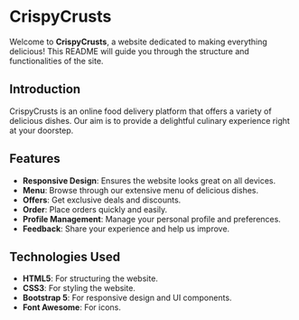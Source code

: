 # CrispyCrusts

Welcome to **CrispyCrusts**, a website dedicated to making everything delicious! This README will guide you through the structure and functionalities of the site.
 
## Introduction 

CrispyCrusts is an online food delivery platform that offers a variety of delicious dishes. Our aim is to provide a delightful culinary experience right at your doorstep.

## Features

- **Responsive Design**: Ensures the website looks great on all devices.
- **Menu**: Browse through our extensive menu of delicious dishes.
- **Offers**: Get exclusive deals and discounts.
- **Order**: Place orders quickly and easily.
- **Profile Management**: Manage your personal profile and preferences.
- **Feedback**: Share your experience and help us improve.

## Technologies Used

- **HTML5**: For structuring the website.
- **CSS3**: For styling the website.
- **Bootstrap 5**: For responsive design and UI components.
- **Font Awesome**: For icons.
